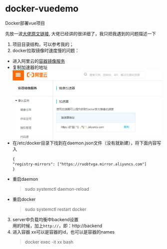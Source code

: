 # docker-vuedemo
Docker部署vue项目

先放一波[大佬原文链接](https://juejin.im/post/5cce4b1cf265da0373719819#comment),
大佬已经讲的很详细了，我只把我遇到的问题描述一下

1. 项目目录结构，可以参考我的；
2. docker拉取镜像时速度慢的问题：
- 进入阿里云的[容器镜像服务](https://cr.console.aliyun.com/cn-hangzhou/instances/mirrors)
- 复制加速器的地址
![](./images/mirrors.png)
- 在/etc/docker目录下找到在daemon.json文件（没有就新建），将下面内容写入
    ```
    {
    "registry-mirrors": ["https://ruobtvga.mirror.aliyuncs.com"]
    }
    ```
- 重启daemon
    > sudo systemctl daemon-reload
- 重启docker
    > sudo systemctl restart docker

3. server中负载均衡中backend设置  
用的时候，加上`http://`，即：http://backend 
4. 进入容器
xx可以是容器的id，也可以是容器的names
    > docker exec -it xx bash
